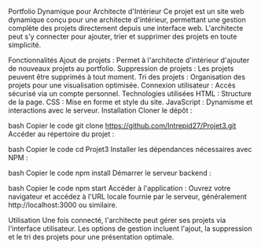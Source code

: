 Portfolio Dynamique pour Architecte d'Intérieur
Ce projet est un site web dynamique conçu pour une architecte d'intérieur, permettant une gestion complète des projets directement depuis une interface web. L'architecte peut s'y connecter pour ajouter, trier et supprimer des projets en toute simplicité.

Fonctionnalités
Ajout de projets : Permet à l'architecte d'intérieur d'ajouter de nouveaux projets au portfolio.
Suppression de projets : Les projets peuvent être supprimés à tout moment.
Tri des projets : Organisation des projets pour une visualisation optimisée.
Connexion utilisateur : Accès sécurisé via un compte personnel.
Technologies utilisées
HTML : Structure de la page.
CSS : Mise en forme et style du site.
JavaScript : Dynamisme et interactions avec le serveur.
Installation
Cloner le dépôt :

bash
Copier le code
git clone https://github.com/Intrepid27/Projet3.git
Accéder au répertoire du projet :

bash
Copier le code
cd Projet3
Installer les dépendances nécessaires avec NPM :

bash
Copier le code
npm install
Démarrer le serveur backend :

bash
Copier le code
npm start
Accéder à l'application :
Ouvrez votre navigateur et accédez à l'URL locale fournie par le serveur, généralement http://localhost:3000 ou similaire.

Utilisation
Une fois connecté, l'architecte peut gérer ses projets via l'interface utilisateur.
Les options de gestion incluent l'ajout, la suppression et le tri des projets pour une présentation optimale.
